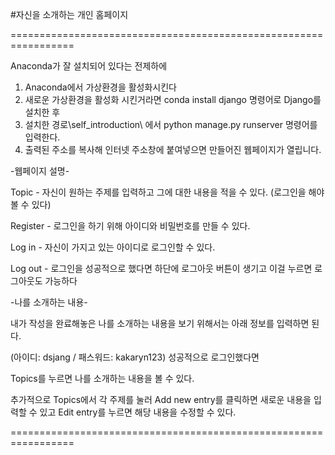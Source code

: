 
#자신을 소개하는 개인 홈페이지

=================================================================

Anaconda가 잘 설치되어 있다는 전제하에
1. Anaconda에서 가상환경을 활성화시킨다
2. 새로운 가상환경을 활성화 시킨거라면 conda install django 명령어로 Django를 설치한 후
3. 설치한 경로\self_introduction\ 에서 python manage.py runserver 명령어를 입력한다.
4. 출력된 주소를 복사해 인터넷 주소창에 붙여넣으면 만들어진 웹페이지가 열립니다.

-웹페이지 설명-

Topic - 자신이 원하는 주제를 입력하고 그에 대한 내용을 적을 수 있다. (로그인을 해야 볼 수 있다)

Register - 로그인을 하기 위해 아이디와 비밀번호를 만들 수 있다.

Log in - 자신이 가지고 있는 아이디로 로그인할 수 있다.

Log out - 로그인을 성공적으로 했다면 하단에 로그아웃 버튼이 생기고 이걸 누르면 로그아웃도 가능하다

-나를 소개하는 내용-

내가 작성을 완료해놓은 나를 소개하는 내용을 보기 위해서는 아래 정보를 입력하면 된다.

(아이디: dsjang / 패스워드: kakaryn123)
성공적으로 로그인했다면

Topics를 누르면 나를 소개하는 내용을 볼 수 있다.

추가적으로 Topics에서 각 주제를 눌러 
Add new entry를 클릭하면 새로운 내용을 입력할 수 있고
Edit entry를 누르면 해당 내용을 수정할 수 있다.

=================================================================
